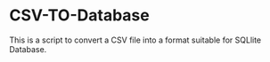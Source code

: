 # CSV-TO-Database

This is a script to convert a CSV file into a format suitable for SQLlite Database.
